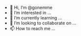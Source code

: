 - 👋 Hi, I’m @gonemme
- 👀 I’m interested in ...
- 🌱 I’m currently learning ...
- 💞️ I’m looking to collaborate on ...
- 📫 How to reach me ...

<!---
gonemme/gonemme is a ✨ special ✨ repository because its `README.md` (this file) appears on your GitHub profile.
You can click the Preview link to take a look at your changes.
--->

